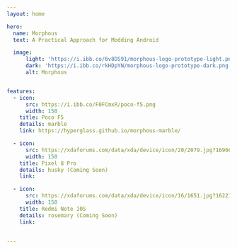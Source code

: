 ```yaml
---
layout: home

hero:
  name: Morphous
  text: A Practical Approach for Modding Android

  image:
      light: 'https://i.ibb.co/6v8DS91/morphous-logo-prototype-light.png'
      dark: 'https://i.ibb.co/rkHDpYN/morphous-logo-prototype-dark.png'
      alt: Morphous


features:
  - icon:
      src: https://i.ibb.co/F0FCmxR/poco-f5.png
      width: 150
    title: Poco F5
    details: marble
    link: https://hyperglass.github.io/morphous-marble/

  - icon:
      src: https://xdaforums.com/data/xda/device/icon/20/2079.jpg?1696672907
      width: 150
    title: Pixel 8 Pro
    details: husky (Coming Soon)
    link:

  - icon:
      src: https://xdaforums.com/data/xda/device/icon/16/1651.jpg?1622124707
      width: 150
    title: Redmi Note 10S
    details: rosemary (Coming Soon)
    link:


---
```


<style>
  div.item {
    width: auto !important;
  }
  div.item h2.title {
    font-size: 20px;
  }
</style>



